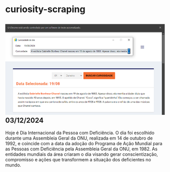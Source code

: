 # curiosity-scraping
![Budget](./execucao.png)
03/12/2024
-
Hoje é Dia Internacional da Pessoa com Deficiência. O dia foi escolhido durante uma Assembleia Geral da ONU, realizada em 14 de outubro de 1992, e coincide com a data da adoção do Programa de Ação Mundial para as Pessoas com Deficiência pela Assembleia Geral da ONU, em 1982. As entidades mundiais da área criaram o dia visando gerar conscientização, compromisso e ações que transformem a situação dos deficientes no mundo.
